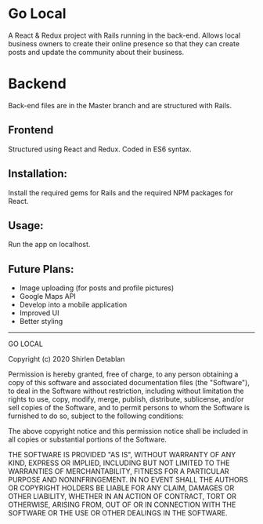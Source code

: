 # Go Local

A React & Redux project with Rails running in the back-end. Allows local business owners to create their online presence so that they can create posts and update the community about their business.

# Backend

Back-end files are in the Master branch and are structured with Rails.

## Frontend

Structured using React and Redux. Coded in ES6 syntax.


## Installation:

Install the required gems for Rails and the required NPM packages for React. 

## Usage:

Run the app on localhost.

## Future Plans: 

- Image uploading (for posts and profile pictures)
- Google Maps API
- Develop into a mobile application
- Improved UI
- Better styling

____________________________

GO LOCAL

Copyright (c) 2020 Shirlen Detablan

Permission is hereby granted, free of charge, to any person obtaining a copy
of this software and associated documentation files (the "Software"), to deal
in the Software without restriction, including without limitation the rights
to use, copy, modify, merge, publish, distribute, sublicense, and/or sell
copies of the Software, and to permit persons to whom the Software is
furnished to do so, subject to the following conditions:

The above copyright notice and this permission notice shall be included in all
copies or substantial portions of the Software.

THE SOFTWARE IS PROVIDED "AS IS", WITHOUT WARRANTY OF ANY KIND, EXPRESS OR
IMPLIED, INCLUDING BUT NOT LIMITED TO THE WARRANTIES OF MERCHANTABILITY,
FITNESS FOR A PARTICULAR PURPOSE AND NONINFRINGEMENT. IN NO EVENT SHALL THE
AUTHORS OR COPYRIGHT HOLDERS BE LIABLE FOR ANY CLAIM, DAMAGES OR OTHER
LIABILITY, WHETHER IN AN ACTION OF CONTRACT, TORT OR OTHERWISE, ARISING FROM,
OUT OF OR IN CONNECTION WITH THE SOFTWARE OR THE USE OR OTHER DEALINGS IN THE
SOFTWARE.
